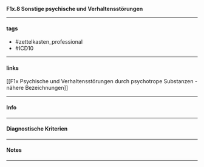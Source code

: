 __F1x.8 Sonstige psychische und Verhaltensstörungen__

___________________________________________
#### tags

- #zettelkasten_professional
- #ICD10 
___________________________________________
#### links

[[F1x Psychische und Verhaltensstörungen durch psychotrope Substanzen - nähere Bezeichnungen]]

___________________________________________
#### Info

___________________________________________
#### Diagnostische Kriterien

___________________________________________
#### Notes

___________________________________________

